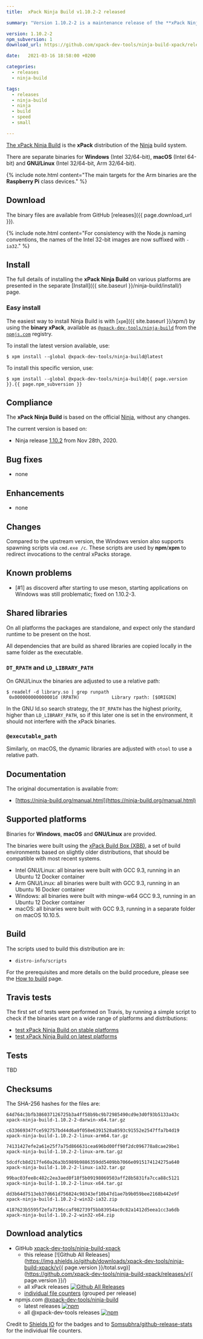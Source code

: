 ```yaml
---
title:  xPack Ninja Build v1.10.2-2 released

summary: "Version 1.10.2-2 is a maintenance release of the **xPack Ninja Build** package, fixing the spawning of cmd.exe scripts on Windows."

version: 1.10.2-2
npm_subversion: 1
download_url: https://github.com/xpack-dev-tools/ninja-build-xpack/releases/tag/v1.10.2-2/

date:   2021-03-16 18:58:00 +0200

categories:
  - releases
  - ninja-build

tags:
  - releases
  - ninja-build
  - ninja
  - build
  - speed
  - small

---
```


[The xPack Ninja Build](https://xpack.github.io/ninja-build/)
is the **xPack** distribution of the
[Ninja](https://ninja-build.org) build system.

There are separate binaries for **Windows** (Intel 32/64-bit),
**macOS** (Intel 64-bit) and **GNU/Linux** (Intel 32/64-bit, Arm 32/64-bit).

{% include note.html content="The main targets for the Arm binaries
are the **Raspberry Pi** class devices." %}

## Download

The binary files are available from GitHub [releases]({{ page.download_url }}).

{% include note.html content="For consistency with the Node.js naming
conventions, the names of the Intel 32-bit images are now suffixed with
`-ia32`." %}

## Install

The full details of installing the **xPack Ninja Build** on various platforms
are presented in the separate
[Install]({{ site.baseurl }}/ninja-build/install/) page.

### Easy install

The easiest way to install Ninja Build is with
[`xpm`]({{ site.baseurl }}/xpm/)
by using the **binary xPack**, available as
[`@xpack-dev-tools/ninja-build`](https://www.npmjs.com/package/@xpack-dev-tools/ninja-build)
from the [`npmjs.com`](https://www.npmjs.com) registry.

To install the latest version available, use:

```console
$ xpm install --global @xpack-dev-tools/ninja-build@latest
```

To install this specific version, use:

```console
$ xpm install --global @xpack-dev-tools/ninja-build@{{ page.version }}.{{ page.npm_subversion }}
```

## Compliance

The **xPack Ninja Build** is based on the official
[Ninja](https://ninja-build.org),
without any changes.

The current version is based on:

- Ninja release
[1.10.2](https://github.com/ninja-build/ninja/releases/tag/v1.10.1)
from Nov 28th, 2020.

## Bug fixes

- none

## Enhancements

- none

## Changes

Compared to the upstream version, the Windows version also supports
spawning scripts via `cmd.exe /c`. These scripts are used by **npm**/**xpm**
to redirect invocations to the central xPacks storage.

## Known problems

- [#1] as discoverd after starting to use meson, starting applications on
  Windows was still problematic; fixed on 1.10.2-3.

## Shared libraries

On all platforms the packages are standalone, and expect only the standard
runtime to be present on the host.

All dependencies that are build as shared libraries are copied locally in the
same folder as the executable.

### `DT_RPATH` and `LD_LIBRARY_PATH`

On GNU/Linux the binaries are adjusted to use a relative path:

```console
$ readelf -d library.so | grep runpath
 0x000000000000001d (RPATH)            Library rpath: [$ORIGIN]
```

In the GNU ld.so search strategy, the `DT_RPATH` has
the highest priority, higher than `LD_LIBRARY_PATH`, so if this later one
is set in the environment, it should not interfere with the xPack binaries.

### `@executable_path`

Similarly, on macOS, the dynamic libraries are adjusted with `otool` to use a
relative path.

## Documentation

The original documentation is available from:

- [https://ninja-build.org/manual.html](https://ninja-build.org/manual.html)

## Supported platforms

Binaries for **Windows**, **macOS** and **GNU/Linux** are provided.

The binaries were built using the
[xPack Build Box (XBB)](https://github.com/xpack/xpack-build-box), a set
of build environments based on slightly older distributions, that should be
compatible with most recent systems.

- Intel GNU/Linux: all binaries were built with GCC 9.3, running in an
  Ubuntu 12 Docker container
- Arm GNU/Linux: all binaries were built with GCC 9.3, running in an
  Ubuntu 16 Docker container
- Windows: all binaries were built with mingw-w64 GCC 9.3, running in an
  Ubuntu 12 Docker container
- macOS: all binaries were built with GCC 9.3, running in a separate
  folder on macOS 10.10.5.

## Build

The scripts used to build this distribution are in:

- `distro-info/scripts`

For the prerequisites and more details on the build procedure, please see the
[How to build](https://github.com/xpack-dev-tools/ninja-build-xpack/blob/xpack/README-BUILD.md) page.

## Travis tests

The first set of tests were performed on Travis, by running
a simple script to check if the binaries start on a wide range of
platforms and distributions:

- [test xPack Ninja Build on stable platforms](https://travis-ci.com/github/xpack-dev-tools/ninja-build-xpack/builds/220286429)
- [test xPack Ninja Build on latest platforms](https://travis-ci.com/github/xpack-dev-tools/ninja-build-xpack/builds/220286630)

## Tests

TBD

## Checksums

The SHA-256 hashes for the files are:

```console
64d764c3bfb386037126725b3a4ff58b9bc9b72985490cd9e3d0f93b5133a43c
xpack-ninja-build-1.10.2-2-darwin-x64.tar.gz

c633669347fce592757bd44d6a9f058e6391528a8593c91552e2547ffa7b4d19
xpack-ninja-build-1.10.2-2-linux-arm64.tar.gz

74131427efe2a61e25f7a75d866631cea696bd00ff98f2dc096778a8cae29be1
xpack-ninja-build-1.10.2-2-linux-arm.tar.gz

5dcdfcb8d217fe60a26a3b5989b9886359dd5409bb7066e0915174124275a640
xpack-ninja-build-1.10.2-2-linux-ia32.tar.gz

99bac03fee8c482c2ea3aed0f18f5b09198069503aff28b5831fa7cca88c5121
xpack-ninja-build-1.10.2-2-linux-x64.tar.gz

dd3b64d7513eb37d661d756824c98343ef10b47d1ae7b9b059bee2168b442e9f
xpack-ninja-build-1.10.2-2-win32-ia32.zip

4187623b5595f2efa7196ccaf982739f5bb83954ac0c82a1412d5eea1cc3a6db
xpack-ninja-build-1.10.2-2-win32-x64.zip
```

## Download analytics

- GitHub [xpack-dev-tools/ninja-build-xpack](https://github.com/xpack-dev-tools/ninja-build-xpack/)
  - this release [![Github All Releases](https://img.shields.io/github/downloads/xpack-dev-tools/ninja-build-xpack/v{{ page.version }}/total.svg)](https://github.com/xpack-dev-tools/ninja-build-xpack/releases/v{{ page.version }}/)
  - all xPack releases [![Github All Releases](https://img.shields.io/github/downloads/xpack-dev-tools/ninja-build-xpack/total.svg)](https://github.com/xpack-dev-tools/ninja-build-xpack/releases/)
  - [individual file counters](https://somsubhra.github.io/github-release-stats/?username=xpack-dev-tools&repository=ninja-build-xpack) (grouped per release)
- npmjs.com [@xpack-dev-tools/ninja-build](https://www.npmjs.com/package/@xpack-dev-tools/ninja-build)
  - latest releases [![npm](https://img.shields.io/npm/dw/@xpack-dev-tools/ninja-build.svg)](https://www.npmjs.com/package/@xpack-dev-tools/ninja-build/)
  - all @xpack-dev-tools releases [![npm](https://img.shields.io/npm/dt/@xpack-dev-tools/ninja-build.svg)](https://www.npmjs.com/package/@xpack-dev-tools/ninja-build/)

Credit to [Shields IO](https://shields.io) for the badges and to
[Somsubhra/github-release-stats](https://github.com/Somsubhra/github-release-stats)
for the individual file counters.
